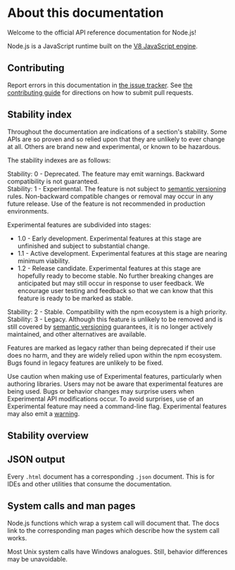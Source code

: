 # About this documentation

<!--introduced_in=v0.10.0-->

<!-- type=misc -->

Welcome to the official API reference documentation for Node.js!

Node.js is a JavaScript runtime built on the [V8 JavaScript engine][].

## Contributing

Report errors in this documentation in [the issue tracker][]. See
[the contributing guide][] for directions on how to submit pull requests.

## Stability index

<!--type=misc-->

Throughout the documentation are indications of a section's stability. Some APIs
are so proven and so relied upon that they are unlikely to ever change at all.
Others are brand new and experimental, or known to be hazardous.

The stability indexes are as follows:

<div class="api_stability api_stability_0">
  Stability: 0 - Deprecated.
  The feature may emit warnings. Backward compatibility is not guaranteed.
</div>

<div class="api_stability api_stability_1">
  Stability: 1 - Experimental. The feature is not subject to
  <a href="https://semver.org/">semantic versioning</a> rules.
  Non-backward compatible changes or removal may occur in any future release.
  Use of the feature is not recommended in production environments.
  <p>Experimental features are subdivided into stages:</p>
  <ul>
    <li>
      1.0 - Early development. Experimental features at this stage are unfinished
      and subject to substantial change.
    </li>
    <li>
      1.1 - Active development. Experimental features at this stage are nearing
      minimum viability.
    </li>
    <li>
      1.2 - Release candidate. Experimental features at this stage are hopefully
      ready to become stable. No further breaking changes are anticipated but may
      still occur in response to user feedback. We encourage user testing and
      feedback so that we can know that this feature is ready to be marked as
      stable.
    </li>
  </ul>
</div>

<div class="api_stability api_stability_2">
  Stability: 2 - Stable. Compatibility with the npm ecosystem is a high
  priority.
</div>

<div class="api_stability api_stability_3">
  Stability: 3 - Legacy. Although this feature is unlikely to be removed and is
  still covered by <a href="https://semver.org/">semantic versioning</a>
  guarantees, it is no longer actively maintained, and other alternatives
  are available.
</div>

Features are marked as legacy rather than being deprecated if their use does no
harm, and they are widely relied upon within the npm ecosystem. Bugs found in
legacy features are unlikely to be fixed.

Use caution when making use of Experimental features, particularly when
authoring libraries. Users may not be aware that experimental features are being
used. Bugs or behavior changes may surprise users when Experimental API
modifications occur. To avoid surprises, use of an Experimental feature may need
a command-line flag. Experimental features may also emit a [warning][].

## Stability overview

<!-- STABILITY_OVERVIEW_SLOT_BEGIN -->

<!-- STABILITY_OVERVIEW_SLOT_END -->

## JSON output

<!-- YAML
added: v0.6.12
-->

Every `.html` document has a corresponding `.json` document. This is for IDEs
and other utilities that consume the documentation.

## System calls and man pages

Node.js functions which wrap a system call will document that. The docs link
to the corresponding man pages which describe how the system call works.

Most Unix system calls have Windows analogues. Still, behavior differences may
be unavoidable.

[V8 JavaScript engine]: https://v8.dev/
[the contributing guide]: https://github.com/nodejs/node/blob/HEAD/CONTRIBUTING.md
[the issue tracker]: https://github.com/nodejs/node/issues/new
[warning]: process.md#event-warning
